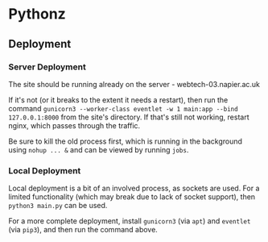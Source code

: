 # Pythonz

## Deployment

### Server Deployment

The site should be running already on the server - webtech-03.napier.ac.uk

If it's not (or it breaks to the extent it needs a restart), then run the command `gunicorn3 --worker-class eventlet -w 1 main:app --bind 127.0.0.1:8000` from the site's directory. If that's still not working, restart nginx, which passes through the traffic.

Be sure to kill the old process first, which is running in the background using `nohup ... &` and can be viewed by running `jobs`.

### Local Deployment

Local deployment is a bit of an involved process, as sockets are used. For a limited functionality (which may break due to lack of socket support), then `python3 main.py` can be used.

For a more complete deployment, install `gunicorn3` (via `apt`) and `eventlet` (via `pip3`), and then run the command above.
